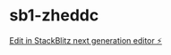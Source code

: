 # sb1-zheddc

[Edit in StackBlitz next generation editor ⚡️](https://stackblitz.com/~/github.com/Suleymanozkan1/sb1-zheddc)